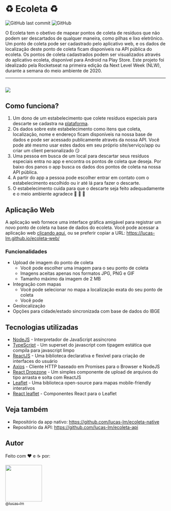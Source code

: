 # :recycle: Ecoleta :recycle:

![GitHub last commit](https://img.shields.io/github/last-commit/lucas-lm/ecoleta-web)
![GitHub](https://img.shields.io/github/license/lucas-lm/ecoleta-web)

O Ecoleta tem o obetivo de mapear pontos de coleta de resíduos que não podem ser descartados de qualquer maneira, como pilhas e lixo eletrônico.
Um ponto de coleta pode ser cadastrado pelo aplicativo web, e os dados de localização deste ponto de coleta ficam disponíveis na API pública do ecoleta.
Os pontos de coleta cadastrados podem ser visualizados através do aplicativo ecoleta, disponível para Android na Play Store.
Este projeto foi idealizado pela Rocketseat na primeira edição da Next Level Week (NLW), durante a semana do meio ambiente de 2020.

---

## ![](https://imgur.com/WvKt6CG.gif)

## Como funciona?

1. Um dono de um estabelecimento que colete resíduos especiais para descarte se cadastra na [plataforma](https://lucas-lm.github.io/ecoleta-web/).
2. Os dados sobre este estabelecimento como itens que coleta, localização, nome e endereço ficam disponíveis na nossa base de dados e pode ser acessado publicamente através da nossa API. Você pode até mesmo usar estes dados em seu próprio site/serviço/app ou criar um client personalizado :smirk:
3. Uma pessoa em busca de um local para descartar seus resíduos especiais entra no app e encontra os pontos de coleta que deseja. Por baixo dos panos o app busca os dados dos pontos de coleta na nossa API pública.
4. A partir do app a pessoa pode escolher entrar em contato com o estabelecimento escolhido ou ir até lá para fazer o descarte.
5. O estabelecimento cuida para que o descarte seja feito adequadamente e o meio ambiente agradece :seedling: :evergreen_tree: :deciduous_tree:

## Aplicação Web

A aplicação web fornece uma interface gráfica amigável para registrar um novo ponto de coleta na base de dados do ecoleta.
Você pode acessar a aplicação web [clicando aqui](https://lucas-lm.github.io/ecoleta-web/), ou se preferir copiar a URL: https://lucas-lm.github.io/ecoleta-web/

### Funcionalidades

- Upload de imagem do ponto de coleta
  - Você pode escolher uma imagem para o seu ponto de coleta
  - Imagens aceitas apenas nos formatos JPG, PNG e GIF
  - Tamanho máximo da imagem de 2 MB
- Integração com mapas
  - Você pode selecionar no mapa a localização exata do seu ponto de coleta
  - Você pode
- Geolocalização
- Opções para cidade/estado sincronizada com base de dados do IBGE

## Tecnologias utilizadas

- [NodeJS](https://nodejs.org/en/) - Interpretador de JavaScript assíncrono
- [TypeScript](https://www.typescriptlang.org/) - Um superset do javascript com tipagem estática que compila para javascript limpo
- [ReactJS](https://reactjs.org/) - Uma biblioteca declarativa e flexível para criação de interfaces do usuário
- [Axios](https://github.com/axios/axios) - Cliente HTTP baseado em Promises para o Browser e NodeJS
- [React Dropzone](https://react-dropzone.js.org/) - Um simples componente de upload de arquivos do tipo arrasta e solta com ReactJS
- [Leaflet](https://leafletjs.com/) - Uma biblioteca open-source para mapas mobile-friendly interativos
- [React leaflet](https://github.com/PaulLeCam/react-leaflet) - Componentes React para o Leaflet

## Veja também

- Repositório da app nativo: https://github.com/lucas-lm/ecoleta-native
- Repositório da API: https://github.com/lucas-lm/ecoleta-api

## Autor

Feito com :heart: e :coffee: por:

[<img src="https://avatars3.githubusercontent.com/u/29049644?s=460&u=6fcf78abdf0e007afa9b2a31beaf686d79fa9173&v=4" width=115><br><sub>@lucas-lm</sub>](https://github.com/lucas-lm)
